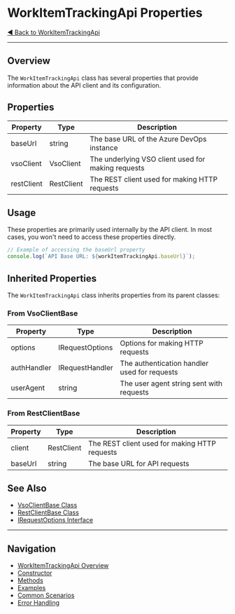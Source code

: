 # WorkItemTrackingApi Properties

[◀ Back to WorkItemTrackingApi](./README.md)

---

## Overview

The `WorkItemTrackingApi` class has several properties that provide information about the API client and its configuration.

## Properties

| Property | Type | Description |
|----------|------|-------------|
| baseUrl | string | The base URL of the Azure DevOps instance |
| vsoClient | VsoClient | The underlying VSO client used for making requests |
| restClient | RestClient | The REST client used for making HTTP requests |

## Usage

These properties are primarily used internally by the API client. In most cases, you won't need to access these properties directly.

```typescript
// Example of accessing the baseUrl property
console.log(`API Base URL: ${workItemTrackingApi.baseUrl}`);
```

## Inherited Properties

The `WorkItemTrackingApi` class inherits properties from its parent classes:

### From VsoClientBase

| Property | Type | Description |
|----------|------|-------------|
| options | IRequestOptions | Options for making HTTP requests |
| authHandler | IRequestHandler | The authentication handler used for requests |
| userAgent | string | The user agent string sent with requests |

### From RestClientBase

| Property | Type | Description |
|----------|------|-------------|
| client | RestClient | The REST client used for making HTTP requests |
| baseUrl | string | The base URL for API requests |

## See Also

- [VsoClientBase Class](../vso-client-base.md)
- [RestClientBase Class](../rest-client-base.md)
- [IRequestOptions Interface](../interfaces/irequest-options.md)

---

## Navigation

- [WorkItemTrackingApi Overview](./README.md)
- [Constructor](./constructor.md)
- [Methods](./methods/README.md)
- [Examples](./examples.md)
- [Common Scenarios](./common-scenarios.md)
- [Error Handling](./error-handling.md) 